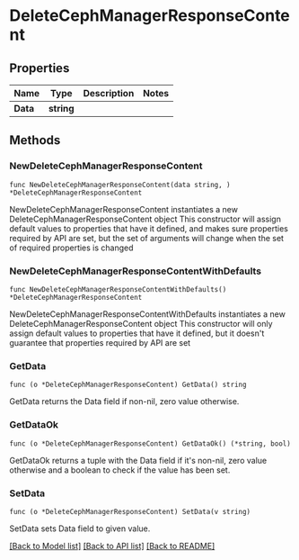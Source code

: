 # DeleteCephManagerResponseContent

## Properties

Name | Type | Description | Notes
------------ | ------------- | ------------- | -------------
**Data** | **string** |  | 

## Methods

### NewDeleteCephManagerResponseContent

`func NewDeleteCephManagerResponseContent(data string, ) *DeleteCephManagerResponseContent`

NewDeleteCephManagerResponseContent instantiates a new DeleteCephManagerResponseContent object
This constructor will assign default values to properties that have it defined,
and makes sure properties required by API are set, but the set of arguments
will change when the set of required properties is changed

### NewDeleteCephManagerResponseContentWithDefaults

`func NewDeleteCephManagerResponseContentWithDefaults() *DeleteCephManagerResponseContent`

NewDeleteCephManagerResponseContentWithDefaults instantiates a new DeleteCephManagerResponseContent object
This constructor will only assign default values to properties that have it defined,
but it doesn't guarantee that properties required by API are set

### GetData

`func (o *DeleteCephManagerResponseContent) GetData() string`

GetData returns the Data field if non-nil, zero value otherwise.

### GetDataOk

`func (o *DeleteCephManagerResponseContent) GetDataOk() (*string, bool)`

GetDataOk returns a tuple with the Data field if it's non-nil, zero value otherwise
and a boolean to check if the value has been set.

### SetData

`func (o *DeleteCephManagerResponseContent) SetData(v string)`

SetData sets Data field to given value.



[[Back to Model list]](../README.md#documentation-for-models) [[Back to API list]](../README.md#documentation-for-api-endpoints) [[Back to README]](../README.md)


